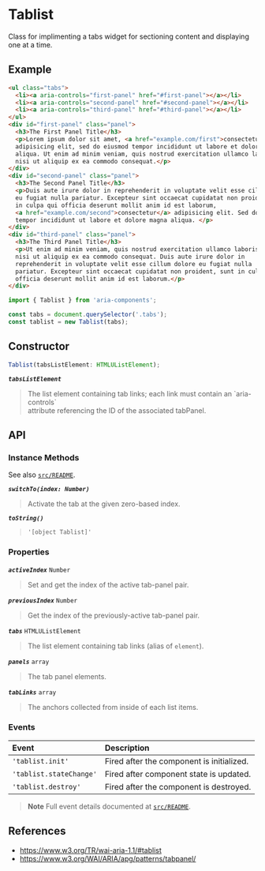 Tablist
=======

Class for implimenting a tabs widget for sectioning content and displaying one 
at a time.

## Example

```html
<ul class="tabs">
  <li><a aria-controls="first-panel" href="#first-panel"></a></li>
  <li><a aria-controls="second-panel" href="#second-panel"></a></li>
  <li><a aria-controls="third-panel" href="#third-panel"></a></li>
</ul>
<div id="first-panel" class="panel">
  <h3>The First Panel Title</h3>
  <p>Lorem ipsum dolor sit amet, <a href="example.com/first">consectetur</a>
  adipisicing elit, sed do eiusmod tempor incididunt ut labore et dolore magna
  aliqua. Ut enim ad minim veniam, quis nostrud exercitation ullamco laboris
  nisi ut aliquip ex ea commodo consequat.</p>
</div>
<div id="second-panel" class="panel">
  <h3>The Second Panel Title</h3>
  <p>Duis aute irure dolor in reprehenderit in voluptate velit esse cillum dolore 
  eu fugiat nulla pariatur. Excepteur sint occaecat cupidatat non proident, sunt 
  in culpa qui officia deserunt mollit anim id est laborum, 
  <a href="example.com/second">consectetur</a> adipisicing elit. Sed do eiusmod 
  tempor incididunt ut labore et dolore magna aliqua. </p>
</div>
<div id="third-panel" class="panel">
  <h3>The Third Panel Title</h3>
  <p>Ut enim ad minim veniam, quis nostrud exercitation ullamco laboris
  nisi ut aliquip ex ea commodo consequat. Duis aute irure dolor in
  reprehenderit in voluptate velit esse cillum dolore eu fugiat nulla
  pariatur. Excepteur sint occaecat cupidatat non proident, sunt in culpa qui
  officia deserunt mollit anim id est laborum.</p>
</div>
```

```jsx
import { Tablist } from 'aria-components';

const tabs = document.querySelector('.tabs');
const tablist = new Tablist(tabs);
```

## Constructor

```jsx
Tablist(tabsListElement: HTMLUListElement);
```

_**`tabsListElement`**_  
> The list element containing tab links; each link must contain an \`aria-controls\`  
> attribute referencing the ID of the associated tabPanel.

## API

### Instance Methods

See also [`src/README`](../).

_**`switchTo(index: Number)`**_
> Activate the tab at the given zero-based index.

_**`toString()`**_  
> `'[object Tablist]'`

### Properties

_**`activeIndex`**_ `Number`  
> Set and get the index of the active tab-panel pair.

_**`previousIndex`**_ `Number`  
> Get the index of the previously-active tab-panel pair.

_**`tabs`**_ `HTMLUListElement`  
> The list element containing tab links (alias of `element`).

_**`panels`**_ `array`  
> The tab panel elements.

_**`tabLinks`**_ `array`  
> The anchors collected from inside of each list items.

### Events

| Event | Description |
|:-----|:----|
| `'tablist.init'` | Fired after the component is initialized. |
| `'tablist.stateChange'` | Fired after component state is updated. |
| `'tablist.destroy'` | Fired after the component is destroyed. |

> **Note** Full event details documented at [`src/README`](../).

## References

- https://www.w3.org/TR/wai-aria-1.1/#tablist
- https://www.w3.org/WAI/ARIA/apg/patterns/tabpanel/
